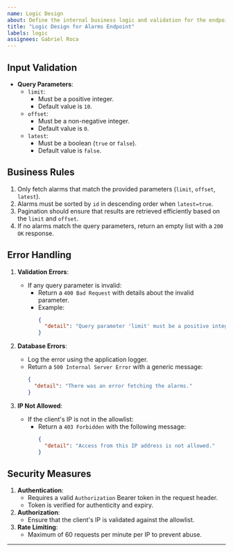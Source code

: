 ```yaml
---
name: Logic Design
about: Define the internal business logic and validation for the endpoint.
title: "Logic Design for Alarms Endpoint"
labels: logic
assignees: Gabriel Roca
---
```


## **Input Validation**
- **Query Parameters**:
  - `limit`:
    - Must be a positive integer.
    - Default value is `10`.
  - `offset`:
    - Must be a non-negative integer.
    - Default value is `0`.
  - `latest`:
    - Must be a boolean (`true` or `false`).
    - Default value is `false`.

## **Business Rules**
1. Only fetch alarms that match the provided parameters (`limit`, `offset`, `latest`).
2. Alarms must be sorted by `id` in descending order when `latest=true`.
3. Pagination should ensure that results are retrieved efficiently based on the `limit` and `offset`.
4. If no alarms match the query parameters, return an empty list with a `200 OK` response.

## **Error Handling**
1. **Validation Errors**:
   - If any query parameter is invalid:
     - Return a `400 Bad Request` with details about the invalid parameter.
     - Example:
       ```json
       {
         "detail": "Query parameter 'limit' must be a positive integer."
       }
       ```
2. **Database Errors**:
   - Log the error using the application logger.
   - Return a `500 Internal Server Error` with a generic message:
     ```json
     {
       "detail": "There was an error fetching the alarms."
     }
     ```

3. **IP Not Allowed**:
   - If the client's IP is not in the allowlist:
     - Return a `403 Forbidden` with the following message:
       ```json
       {
         "detail": "Access from this IP address is not allowed."
       }
       ```

## **Security Measures**
1. **Authentication**:
   - Requires a valid `Authorization` Bearer token in the request header.
   - Token is verified for authenticity and expiry.
2. **Authorization**:
   - Ensure that the client's IP is validated against the allowlist.
3. **Rate Limiting**:
   - Maximum of 60 requests per minute per IP to prevent abuse.

---
